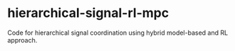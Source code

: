 # hierarchical-signal-rl-mpc
Code for hierarchical signal coordination using hybrid model-based and RL approach.
